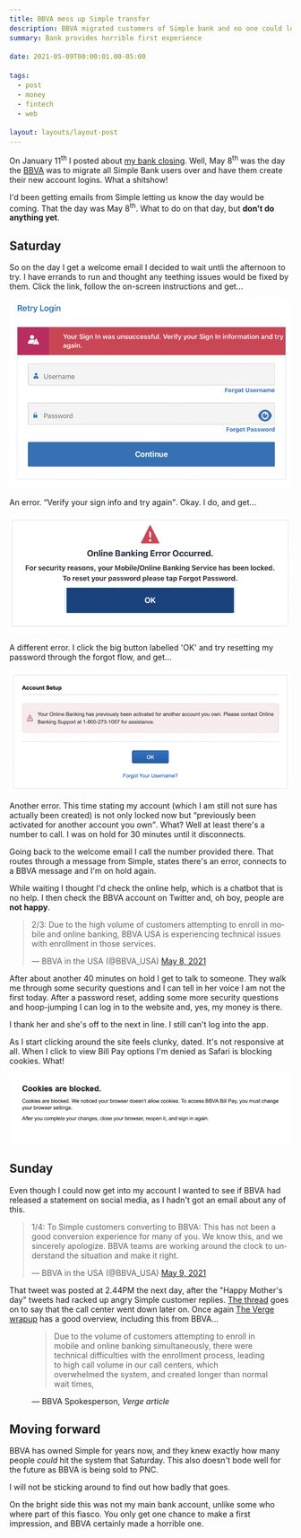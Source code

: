 ```yaml
---
title: BBVA mess up Simple transfer
description: BBVA migrated customers of Simple bank and no one could log in
summary: Bank provides horrible first experience

date: 2021-05-09T00:00:01.00-05:00

tags:
  - post
  - money
  - fintech
  - web

layout: layouts/layout-post
---
```

On January 11<sup>th</sup> I posted about [my bank closing](/posts/2021-01-11-my-bank-is-closing/ "blog post"). Well, May 8<sup>th</sup> was the day the [BBVA](https://www.bbvausa.com "") was to migrate all Simple Bank users over and have them create their new account logins. What a shitshow!

I'd been getting emails from Simple letting us know the day would be coming. That the day was May 8<sup>th</sup>. What to do on that day, but **don't do anything yet**.

## Saturday

So on the day I get a welcome email I decided to wait untli the afternoon to try. I have errands to run and thought any teething issues would be fixed by them. Click the link, follow the on-screen instructions and get...

<p><img class="img-border" alt="screenshot of error" src="/img/BBVA-ScreenShot2021-05-08-3.05.12.png"></p>

An error. <q>Verify your sign info and try again</q>. Okay. I do, and get...

<p><img class="img-border" alt="screenshot of error" src="/img/BBVA-ScreenShot2021-05-08-3.06.24.png"></p>

A different error. I click the big button labelled 'OK' and try resetting my password through the forgot flow, and get...

<p><img class="img-border" alt="screenshot of error" src="/img/BBVA-ScreenShot2021-05-08-3.04.03.png"></p>

Another error. This time stating my account (which I am still not sure has actually been created) is not only locked now but <q>previously been activated for another account you own</q>. What? Well at least there's a number to call. I was on hold for 30 minutes until it disconnects.

Going back to the welcome email I call the number provided there.  That routes through a message from Simple, states there's an error, connects to a BBVA message and I'm on hold again.

While waiting I thought I'd check the online help, which is a chatbot that is no help. I then check the BBVA account on Twitter and, oh boy, people are **not happy**.

<blockquote class="twitter-tweet"><p lang="en" dir="ltr">2/3: Due to the high volume of customers attempting to enroll in mobile and online banking, BBVA USA is experiencing technical issues with enrollment in those services.</p>&mdash; BBVA in the USA (@BBVA_USA) <a href="https://twitter.com/BBVA_USA/status/1391047431933112320?ref_src=twsrc%5Etfw">May 8, 2021</a></blockquote> <script async src="https://platform.twitter.com/widgets.js" charset="utf-8"></script>

After about another 40 minutes on hold I get to talk to someone. They walk me through some security questions and I can tell in her voice I am not the first today. After a password reset, adding some more security questions and hoop-jumping I can log in to the website and, yes, my money is there.

I thank her and she's off to the next in line. I still can't log into the app.

As I start clicking around the site feels clunky, dated. It's not responsive at all. When I click to view Bill Pay options I'm denied as Safari is blocking cookies. What!

<p><img class="img-border" alt="screenshot of needing cookies enabled" src="/img/BBVA-ScreenShot2021-05-08-4.08.29.png"></p>


## Sunday

Even though I could now get into my account I wanted to see if BBVA had released a statement on social media, as I hadn't got an email about any of this.

<blockquote class="twitter-tweet"><p lang="en" dir="ltr">1/4: To Simple customers converting to BBVA: This has not been a good conversion experience for many of you. We know this, and we sincerely apologize. BBVA teams are working around the clock to understand the situation and make it right.</p>&mdash; BBVA in the USA (@BBVA_USA) <a href="https://twitter.com/BBVA_USA/status/1391464025456844802?ref_src=twsrc%5Etfw">May 9, 2021</a></blockquote> <script async src="https://platform.twitter.com/widgets.js" charset="utf-8"></script>

That tweet was posted at 2.44PM the next day, after the "Happy Mother's day" tweets had racked up angry Simple customer replies. [The thread](https://twitter.com/BBVA_USA/status/1391464025456844802 "Twitter thread") goes on to say that the call center went down later on. Once again [The Verge wrapup](https://www.theverge.com/2021/5/9/22427811/simple-bbva-transition-errors-bank-shutdown "article") has a good overview, including this from BBVA...

<figure class="blockquote">
    <blockquote cite="https://www.theverge.com/2021/5/9/22427811/simple-bbva-transition-errors-bank-shutdown">
        <p>Due to the volume of customers attempting to enroll in mobile and online banking simultaneously, there were technical difficulties with the enrollment process, leading to high call volume in our call centers, which overwhelmed the system, and created longer than normal wait times,</p>
    </blockquote>
    <figcaption>— BBVA Spokesperson, <cite>Verge article</cite></figcaption>
</figure>

## Moving forward

BBVA has owned Simple for years now, and they knew exactly how many people <em>could</em> hit the system that Saturday. This also doesn't bode well for the future as BBVA is being sold to PNC.

I will not be sticking around to find out how badly that goes.

On the bright side this was not my main bank account, unlike some who where part of this fiasco. You only get one chance to make a first impression, and BBVA certainly made a horrible one.
